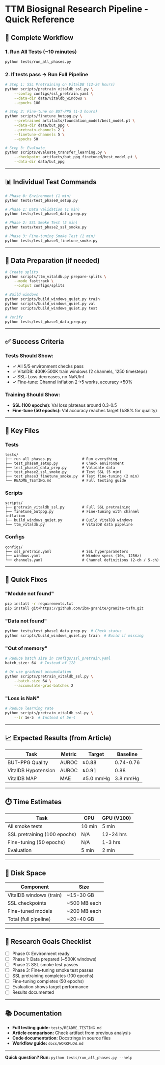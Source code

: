 # TTM Biosignal Research Pipeline - Quick Reference

## 🚀 Complete Workflow

### 1. Run All Tests (~10 minutes)
```bash
python tests/run_all_phases.py
```

### 2. If tests pass → Run Full Pipeline

```bash
# Step 1: SSL Pretraining on VitalDB (12-24 hours)
python scripts/pretrain_vitaldb_ssl.py \
    --config configs/ssl_pretrain.yaml \
    --data-dir data/vitaldb_windows \
    --epochs 100

# Step 2: Fine-tune on BUT-PPG (1-3 hours)
python scripts/finetune_butppg.py \
    --pretrained artifacts/foundation_model/best_model.pt \
    --data-dir data/but_ppg \
    --pretrain-channels 2 \
    --finetune-channels 5 \
    --epochs 50

# Step 3: Evaluate
python scripts/evaluate_transfer_learning.py \
    --checkpoint artifacts/but_ppg_finetuned/best_model.pt \
    --data-dir data/but_ppg
```

---

## 📊 Individual Test Commands

```bash
# Phase 0: Environment (1 min)
python tests/test_phase0_setup.py

# Phase 1: Data Validation (1 min)
python tests/test_phase1_data_prep.py

# Phase 2: SSL Smoke Test (5 min)
python tests/test_phase2_ssl_smoke.py

# Phase 3: Fine-tuning Smoke Test (2 min)
python tests/test_phase3_finetune_smoke.py
```

---

## 🔧 Data Preparation (if needed)

```bash
# Create splits
python scripts/ttm_vitaldb.py prepare-splits \
    --mode fasttrack \
    --output configs/splits

# Build windows
python scripts/build_windows_quiet.py train
python scripts/build_windows_quiet.py val
python scripts/build_windows_quiet.py test

# Verify
python tests/test_phase1_data_prep.py
```

---

## ✅ Success Criteria

### Tests Should Show:
- ✓ All 5/5 environment checks pass
- ✓ VitalDB: 400K-500K train windows (2 channels, 1250 timesteps)
- ✓ SSL: Loss decreases, no NaN/Inf
- ✓ Fine-tune: Channel inflation 2→5 works, accuracy >50%

### Training Should Show:
- **SSL (100 epochs):** Val loss plateaus around 0.3-0.5
- **Fine-tune (50 epochs):** Val accuracy reaches target (≥88% for quality)

---

## 📁 Key Files

### Tests
```
tests/
├── run_all_phases.py              # Run everything
├── test_phase0_setup.py           # Check environment  
├── test_phase1_data_prep.py       # Validate data
├── test_phase2_ssl_smoke.py       # Test SSL (5 min)
├── test_phase3_finetune_smoke.py  # Test fine-tuning (2 min)
└── README_TESTING.md              # Full testing guide
```

### Scripts
```
scripts/
├── pretrain_vitaldb_ssl.py        # Full SSL pretraining
├── finetune_butppg.py             # Fine-tuning with channel inflation
├── build_windows_quiet.py         # Build VitalDB windows
└── ttm_vitaldb.py                 # VitalDB data pipeline
```

### Configs
```
configs/
├── ssl_pretrain.yaml              # SSL hyperparameters
├── windows.yaml                   # Window specs (10s, 125Hz)
└── channels.yaml                  # Channel definitions (2-ch / 5-ch)
```

---

## 🐛 Quick Fixes

### "Module not found"
```bash
pip install -r requirements.txt
pip install git+https://github.com/ibm-granite/granite-tsfm.git
```

### "Data not found"
```bash
python tests/test_phase1_data_prep.py  # Check status
python scripts/build_windows_quiet.py train  # Build if missing
```

### "Out of memory"
```bash
# Reduce batch size in configs/ssl_pretrain.yaml
batch_size: 64  # Instead of 128

# Or use gradient accumulation
python scripts/pretrain_vitaldb_ssl.py \
    --batch-size 64 \
    --accumulate-grad-batches 2
```

### "Loss is NaN"
```bash
# Reduce learning rate
python scripts/pretrain_vitaldb_ssl.py \
    --lr 1e-5  # Instead of 5e-4
```

---

## 📈 Expected Results (from Article)

| Task | Metric | Target | Baseline |
|------|--------|--------|----------|
| BUT-PPG Quality | AUROC | ≥0.88 | 0.74-0.76 |
| VitalDB Hypotension | AUROC | ≥0.91 | 0.88 |
| VitalDB MAP | MAE | ≤5.0 mmHg | 3.8 mmHg |

---

## ⏱️ Time Estimates

| Task | CPU | GPU (V100) |
|------|-----|-----------|
| All smoke tests | 10 min | 5 min |
| SSL pretraining (100 epochs) | N/A | 12-24 hrs |
| Fine-tuning (50 epochs) | N/A | 1-3 hrs |
| Evaluation | 5 min | 2 min |

---

## 💾 Disk Space

| Component | Size |
|-----------|------|
| VitalDB windows (train) | ~15-30 GB |
| SSL checkpoints | ~500 MB each |
| Fine-tuned models | ~200 MB each |
| Total (full pipeline) | ~20-40 GB |

---

## 🎯 Research Goals Checklist

- [ ] Phase 0: Environment ready
- [ ] Phase 1: Data prepared (~500K windows)
- [ ] Phase 2: SSL smoke test passes
- [ ] Phase 3: Fine-tuning smoke test passes
- [ ] SSL pretraining completes (100 epochs)
- [ ] Fine-tuning completes (50 epochs)
- [ ] Evaluation shows target performance
- [ ] Results documented

---

## 📚 Documentation

- **Full testing guide:** `tests/README_TESTING.md`
- **Article comparison:** Check artifact from previous analysis
- **Code documentation:** Docstrings in source files
- **Workflow guide:** `docs/WORKFLOW.md`

---

**Quick question? Run:** `python tests/run_all_phases.py --help`
